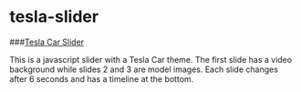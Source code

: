 # tesla-slider

###[Tesla Car Slider](https://tesla-car-slider.netlify.app/)

This is a javascript slider with a Tesla Car theme. The first slide has a video background while slides 2 and 3 are model images. Each slide changes after 6 seconds and has a timeline at the bottom.
